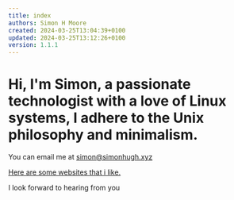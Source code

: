 ```yaml
---
title: index
authors: Simon H Moore
created: 2024-03-25T13:04:39+0100
updated: 2024-03-25T13:12:26+0100
version: 1.1.1
---
```



# Hi, I'm Simon, a passionate technologist with a love of Linux systems, I adhere to the Unix philosophy and minimalism.


You can email me at [simon@simonhugh.xyz](simon@simonhugh.xyz)

[Here are some websites that i like.](recommend)

I look forward to hearing from you
